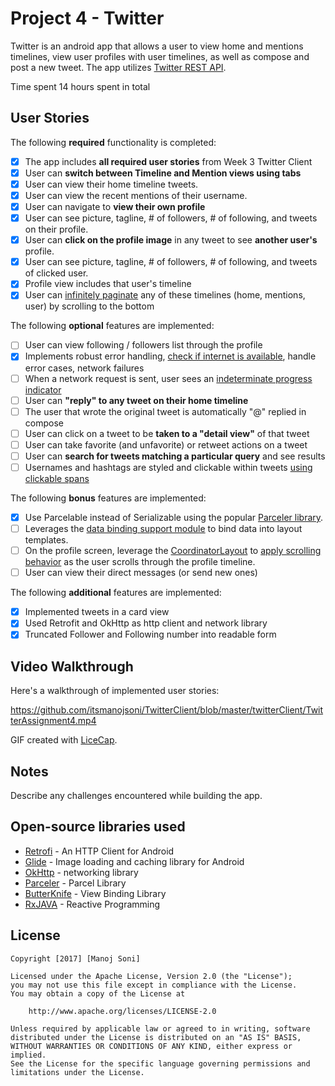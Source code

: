 # Project 4 - Twitter

Twitter is an android app that allows a user to view home and mentions timelines, view user profiles with user timelines, as well as compose and post a new tweet. The app utilizes [Twitter REST API](https://developer.twitter.com/en/docs/api-reference-index).

Time spent 14 hours spent in total

## User Stories

The following **required** functionality is completed:

* [X] The app includes **all required user stories** from Week 3 Twitter Client
* [X] User can **switch between Timeline and Mention views using tabs**
* [X] User can view their home timeline tweets.
* [X] User can view the recent mentions of their username.
* [X] User can navigate to **view their own profile**
* [X] User can see picture, tagline, # of followers, # of following, and tweets on their profile.
* [X] User can **click on the profile image** in any tweet to see **another user's** profile.
* [X] User can see picture, tagline, # of followers, # of following, and tweets of clicked user.
* [X] Profile view includes that user's timeline
* [X] User can [infinitely paginate](http://guides.codepath.com/android/Endless-Scrolling-with-AdapterViews-and-RecyclerView) any of these timelines (home, mentions, user) by scrolling to the bottom

The following **optional** features are implemented:

* [ ] User can view following / followers list through the profile
* [X] Implements robust error handling, [check if internet is available](http://guides.codepath.com/android/Sending-and-Managing-Network-Requests#checking-for-network-connectivity), handle error cases, network failures
* [ ] When a network request is sent, user sees an [indeterminate progress indicator](http://guides.codepath.com/android/Handling-ProgressBars#progress-within-actionbar)
* [ ] User can **"reply" to any tweet on their home timeline**
* [ ] The user that wrote the original tweet is automatically "@" replied in compose
* [ ] User can click on a tweet to be **taken to a "detail view"** of that tweet
* [ ] User can take favorite (and unfavorite) or retweet actions on a tweet
* [ ] User can **search for tweets matching a particular query** and see results
* [ ] Usernames and hashtags are styled and clickable within tweets [using clickable spans](http://guides.codepath.com/android/Working-with-the-TextView#creating-clickable-styled-spans)

The following **bonus** features are implemented:

* [X] Use Parcelable instead of Serializable using the popular [Parceler library](http://guides.codepath.com/android/Using-Parceler).
* [ ] Leverages the [data binding support module](http://guides.codepath.com/android/Applying-Data-Binding-for-Views) to bind data into layout templates.
* [ ] On the profile screen, leverage the [CoordinatorLayout](http://guides.codepath.com/android/Handling-Scrolls-with-CoordinatorLayout#responding-to-scroll-events) to [apply scrolling behavior](https://hackmd.io/s/SJyDOCgU) as the user scrolls through the profile timeline.
* [ ] User can view their direct messages (or send new ones)

The following **additional** features are implemented:

* [X] Implemented tweets in a card view
* [X] Used Retrofit and OkHttp as http client and network library 
* [X] Truncated Follower and Following number into readable form 

## Video Walkthrough

Here's a walkthrough of implemented user stories:

https://github.com/itsmanojsoni/TwitterClient/blob/master/twitterClient/TwitterAssignment4.mp4

GIF created with [LiceCap](http://www.cockos.com/licecap/).

## Notes

Describe any challenges encountered while building the app.

## Open-source libraries used

- [Retrofi](http://square.github.io/retrofit/) - An HTTP Client for Android
- [Glide](https://github.com/bumptech/glide) - Image loading and caching library for Android
- [OkHttp](http://square.github.io/okhttp/) - networking library
- [Parceler](https://github.com/johncarl81/parceler) - Parcel Library
- [ButterKnife](http://jakewharton.github.io/butterknife/) - View Binding Library
- [RxJAVA](https://github.com/ReactiveX/RxJava) - Reactive Programming


## License

    Copyright [2017] [Manoj Soni]

    Licensed under the Apache License, Version 2.0 (the "License");
    you may not use this file except in compliance with the License.
    You may obtain a copy of the License at

        http://www.apache.org/licenses/LICENSE-2.0

    Unless required by applicable law or agreed to in writing, software
    distributed under the License is distributed on an "AS IS" BASIS,
    WITHOUT WARRANTIES OR CONDITIONS OF ANY KIND, either express or implied.
    See the License for the specific language governing permissions and
    limitations under the License.
